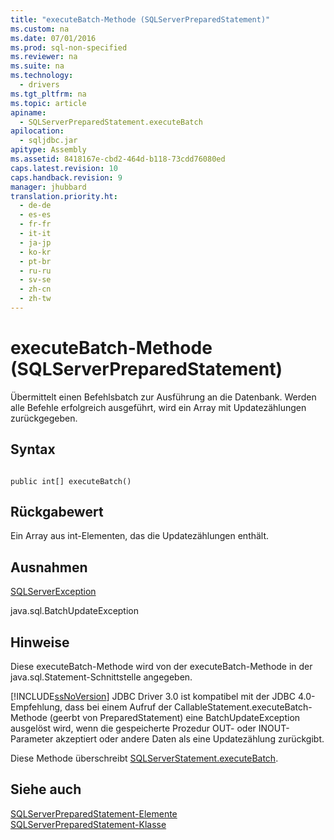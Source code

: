 ```yaml
---
title: "executeBatch-Methode (SQLServerPreparedStatement)"
ms.custom: na
ms.date: 07/01/2016
ms.prod: sql-non-specified
ms.reviewer: na
ms.suite: na
ms.technology: 
  - drivers
ms.tgt_pltfrm: na
ms.topic: article
apiname: 
  - SQLServerPreparedStatement.executeBatch
apilocation: 
  - sqljdbc.jar
apitype: Assembly
ms.assetid: 8418167e-cbd2-464d-b118-73cdd76080ed
caps.latest.revision: 10
caps.handback.revision: 9
manager: jhubbard
translation.priority.ht: 
  - de-de
  - es-es
  - fr-fr
  - it-it
  - ja-jp
  - ko-kr
  - pt-br
  - ru-ru
  - sv-se
  - zh-cn
  - zh-tw
---
```

# executeBatch-Methode (SQLServerPreparedStatement)
  Übermittelt einen Befehlsbatch zur Ausführung an die Datenbank. Werden alle Befehle erfolgreich ausgeführt, wird ein Array mit Updatezählungen zurückgegeben.  
  
## Syntax  
  
```  
  
public int[] executeBatch()  
```  
  
## Rückgabewert  
 Ein Array aus int\-Elementen, das die Updatezählungen enthält.  
  
## Ausnahmen  
 [SQLServerException](../content/SQLServerException-Class.md)  
  
 java.sql.BatchUpdateException  
  
## Hinweise  
 Diese executeBatch\-Methode wird von der executeBatch\-Methode in der java.sql.Statement\-Schnittstelle angegeben.  
  
 [!INCLUDE[ssNoVersion](../content/includes/ssNoVersion_md.md)] JDBC Driver 3.0 ist kompatibel mit der JDBC 4.0\-Empfehlung, dass bei einem Aufruf der CallableStatement.executeBatch\-Methode \(geerbt von PreparedStatement\) eine BatchUpdateException ausgelöst wird, wenn die gespeicherte Prozedur OUT\- oder INOUT\-Parameter akzeptiert oder andere Daten als eine Updatezählung zurückgibt.  
  
 Diese Methode überschreibt [SQLServerStatement.executeBatch](../content/executeBatch-Method--SQLServerStatement-.md).  
  
## Siehe auch  
 [SQLServerPreparedStatement-Elemente](../content/SQLServerPreparedStatement-Members.md)   
 [SQLServerPreparedStatement-Klasse](../content/SQLServerPreparedStatement-Class.md)  
  
  
